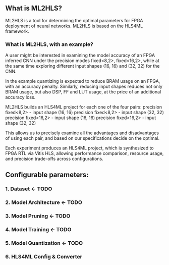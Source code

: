## What is ML2HLS?
ML2HLS is a tool for determining the optimal parameters for FPGA deployment of neural networks. ML2HLS is based on the HLS4ML framework.

### What is ML2HLS, with an example?
A user might be interested in examining the model accuracy of an FPGA inferred CNN under the precision modes fixed<8,2>, fixed<16,2>, while at the same time exploring different input shapes (16, 16) and (32, 32) for the CNN. 

In the example quantizing is expected to reduce BRAM usage on an FPGA, with an accuracy penalty. Similarly, reducing input shapes reduces not only BRAM usage, but also DSP, FF and LUT usage, at the price of an additional accuracy loss.

ML2HLS builds an HLS4ML project for each one of the four pairs:
precision fixed<8,2> - input shape (16, 16)
precision fixed<8,2> - input shape (32, 32)
precision fixed<16,2> - input shape (16, 16)
precision fixed<16,2> - input shape (32, 32)

This allows us to precisely examine all the advantages and disadvantages of using each pair, and based on our specifications decide on the optimal.

Each experiment produces an HLS4ML project, which is synthesized to FPGA RTL via Vitis HLS, allowing performance comparison, resource usage, and precision trade-offs across configurations.

## Configurable parameters:
### 1. Dataset <- TODO
### 2. Model Architecture <- TODO
### 3. Model Pruning <- TODO
### 4. Model Training <- TODO
### 5. Model Quantization <- TODO
### 6. HLS4ML Config & Converter

